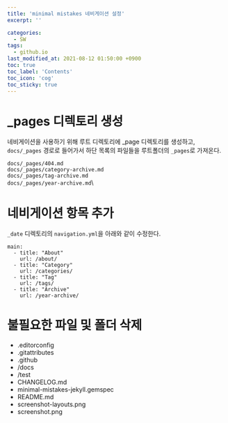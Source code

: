 ```yaml
---
title: 'minimal mistakes 네비게이션 설정'
excerpt: ''

categories:
  - SW
tags:
  - github.io
last_modified_at: 2021-08-12 01:50:00 +0900
toc: true
toc_label: 'Contents'
toc_icon: 'cog'
toc_sticky: true
---
```


# \_pages 디렉토리 생성

네비게이션을 사용하기 위해 루트 디렉토리에 \_page 디렉토리를 생성하고, `docs/_pages` 경로로 들어가서 하단 목록의 파일들을 루트폴더의 `_pages`로 가져온다.

`docs/_pages/404.md`\
`docs/_pages/category-archive.md`\
`docs/_pages/tag-archive.md`\
`docs/_pages/year-archive.md`\

# 네비게이션 항목 추가

`_date` 디렉토리의 `navigation.yml`을 아래와 같이 수정한다.

```
main:
  - title: "About"
    url: /about/
  - title: "Category"
    url: /categories/
  - title: "Tag"
    url: /tags/
  - title: "Archive"
    url: /year-archive/
```

# 불필요한 파일 및 폴더 삭제

- .editorconfig
- .gitattributes
- .github
- /docs
- /test
- CHANGELOG.md
- minimal-mistakes-jekyll.gemspec
- README.md
- screenshot-layouts.png
- screenshot.png
